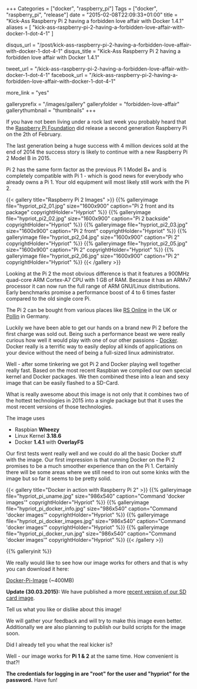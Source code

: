 +++
Categories = ["docker", "raspberry_pi"]
Tags = ["docker", "raspberry_pi", "release"]
date = "2015-02-08T22:09:33+01:00"
title = "Kick-Ass Raspberry Pi 2 having a forbidden love affair with Docker 1.4.1"
aliases = [ "kick-ass-raspberry-pi-2-having-a-forbidden-love-affair-with-docker-1-dot-4-1" ]

disqus_url = "/post/kick-ass-raspberry-pi-2-having-a-forbidden-love-affair-with-docker-1-dot-4-1"
disqus_title = "Kick-Ass Raspberry Pi 2 having a forbidden love affair with Docker 1.4.1"

tweet_url = "/kick-ass-raspberry-pi-2-having-a-forbidden-love-affair-with-docker-1-dot-4-1"
facebook_url = "/kick-ass-raspberry-pi-2-having-a-forbidden-love-affair-with-docker-1-dot-4-1"

more_link = "yes"

galleryprefix = "/images/gallery"
galleryfolder = "forbidden-love-affair"
gallerythumbnail = "thumbnails"
+++

If you have not been living under a rock last week you probably heard that the [Raspberry Pi Foundation](http://www.raspberrypi.org/) did release a second generation Raspberry Pi on the 2th of February.

The last generation being a huge success with 4 million devices sold at the end of 2014 the success story is likely to continue with a new Raspberry Pi 2 Model B in 2015.

Pi 2 has the same form factor as the previous Pi 1 Model B+ and is completely compatible with Pi 1 - which is good news for everybody who already owns a Pi 1. Your old equipment will most likely still work with the Pi 2.

{{< gallery title="Raspberry Pi 2 Images" >}}
{{% galleryimage file="hypriot_pi2_01.jpg" size="1600x900" caption="Pi 2 front and its package" copyrightHolder="Hypriot" %}}
{{% galleryimage file="hypriot_pi2_02.jpg" size="1600x900" caption="Pi 2 backside" copyrightHolder="Hypriot" %}}
{{% galleryimage file="hypriot_pi2_03.jpg" size="1600x900" caption="Pi 2 front" copyrightHolder="Hypriot" %}}
{{% galleryimage file="hypriot_pi2_04.jpg" size="1600x900" caption="Pi 2" copyrightHolder="Hypriot" %}}
{{% galleryimage file="hypriot_pi2_05.jpg" size="1600x900" caption="Pi 2" copyrightHolder="Hypriot" %}}
{{% galleryimage file="hypriot_pi2_06.jpg" size="1600x900" caption="Pi 2" copyrightHolder="Hypriot" %}}
{{< /gallery >}}

Looking at the Pi 2 the most obvious difference is that it features a 900MHz quad-core ARM Cortex-A7 CPU with 1 GB of RAM. Because it has an ARMv7 processor it can now run the full range of ARM GNU/Linux distributions. Early benchmarks promise a performance boost of 4 to 6 times faster compared to the old single core Pi.

The Pi 2 can be bought from various places like [RS Online](http://uk.rs-online.com/web/p/processor-microcontroller-development-kits/8326274/) in the UK or [Pollin](http://www.pollin.de/shop/dt/Mzg1NzkyOTk-/Bausaetze_Module/Entwicklerboards/Raspberry_Pi_2_Model_B.html) in Germany.

Luckily we have been able to get our hands on a brand new Pi 2 before the first charge was sold out. Being such a performance beast we were really curious how well it would play with one of our other passions - [Docker](https://www.docker.com/). Docker really is a terrific way to easily deploy all kinds of applications on your device without the need of being a full-sized linux administrator.

Well - after some tinkering we got Pi 2 and Docker playing well together really fast. Based on the most recent Raspbian we compiled our own special kernel and Docker packages. We then combined these into a lean and sexy image that can be easily flashed to a SD-Card.

What is really awesome about this image is not only that it combines two of the hottest technologies in 2015 into a single package but that it uses the most recent versions of those technologies.

The image uses

- Raspbian __Wheezy__
- Linux Kernel __3.18.6__
- Docker __1.4.1__ with __OverlayFS__

Our first tests went really well and we could do all the basic Docker stuff with the image. Our first impression is that running Docker on the Pi 2 promises to be a much smoother experience than on the Pi 1. Certainly there will be some areas where we still need to iron out some kinks with the image but so far it seems to be pretty solid.

{{< gallery title="Docker in action with Raspberry Pi 2" >}}
{{% galleryimage file="hypriot_pi_uname.jpg" size="986x540" caption="Command 'docker images'" copyrightHolder="Hypriot" %}}
{{% galleryimage file="hypriot_pi_docker_info.jpg" size="986x540" caption="Command 'docker images'" copyrightHolder="Hypriot" %}}
{{% galleryimage file="hypriot_pi_docker_images.jpg" size="986x540" caption="Command 'docker images'" copyrightHolder="Hypriot" %}}
{{% galleryimage file="hypriot_pi_docker_run.jpg" size="986x540" caption="Command 'docker images'" copyrightHolder="Hypriot" %}}
{{< /gallery >}}

{{% galleryinit %}}

We really would like to see how our image works for others and that is why you can download it here:

[Docker-Pi-Image](http://downloads.hypriot.com/hypriot-rpi-20150208-015447.zip) (~400MB)

__Update (30.03.2015):__ We have published a more [recent version of our SD card image](/post/hypriotos-back-again-with-docker-on-arm).

Tell us what you like or dislike about this image!

We will gather your feedback and will try to make this image even better. Additionally we are also planning to publish our build scripts for the image soon.

Did I already tell you what the real kicker is?

Well - our image works for __Pi 1 & 2__ at the same time. How convenient is that?!

__The credentials for logging in are "root" for the user and "hypriot" for the password.__ Have fun!
